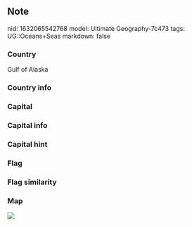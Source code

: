 ## Note
nid: 1632065542768
model: Ultimate Geography-7c473
tags: UG::Oceans+Seas
markdown: false

### Country
Gulf of Alaska

### Country info


### Capital


### Capital info


### Capital hint


### Flag


### Flag similarity


### Map
<img src="ug-map-gulf_of_alaska.png">
